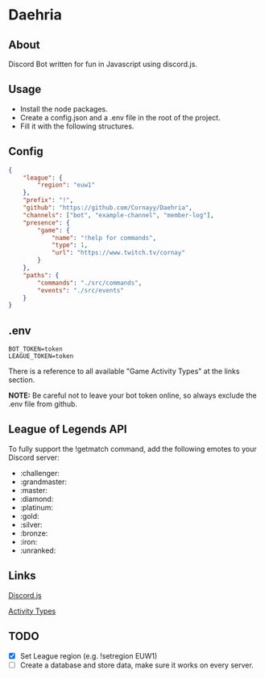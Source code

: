 # Daehria

## About
Discord Bot written for fun in Javascript using discord.js.

## Usage
* Install the node packages.
* Create a config.json and a .env file in the root of the project.
* Fill it with the following structures.

## Config
```json
{
    "league": {
        "region": "euw1"
    },
    "prefix": "!",    
    "github": "https://github.com/Cornayy/Daehria",
    "channels": ["bot", "example-channel", "member-log"],
    "presence": {
        "game": {
            "name": "!help for commands",
            "type": 1, 
            "url": "https://www.twitch.tv/cornay"
        }
    },
    "paths": {
        "commands": "./src/commands",
        "events": "./src/events"
    }
}
```
## .env

```
BOT_TOKEN=token
LEAGUE_TOKEN=token
```

There is a reference to all available "Game Activity Types" at the links section.

**NOTE:** Be careful not to leave your bot token online, so always exclude the .env file from github.

## League of Legends API
To fully support the !getmatch command, add the following emotes to your Discord server:

* :challenger:
* :grandmaster:
* :master:
* :diamond:
* :platinum:
* :gold:
* :silver:
* :bronze:
* :iron:
* :unranked:

## Links

[Discord.js](https://discord.js.org)

[Activity Types](https://discord.js.org/#/docs/main/stable/typedef/ActivityType)

## TODO

- [x] Set League region (e.g. !setregion EUW1)
- [ ] Create a database and store data, make sure it works on every server.
